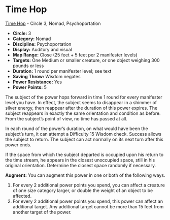 # Time Hop

[Time Hop](/Psionics/T/TimeHop.md) - Circle 3, Nomad, Psychoportation

- **Circle:** 3
- **Category:** Nomad
- **Discipline:** Psychoportation
- **Display:** Auditory and visual
- **Map Range:** Close (25 feet + 5 feet per 2 manifester levels)
- **Targets:** One Medium or smaller creature, or one object weighing 300 pounds or less
- **Duration:** 1 round per manifester level; see text
- **Saving Throw:** Wisdom negates
- **Power Resistance:** Yes
- **Power Points:** 5

The subject of the power hops forward in time 1 round for every manifester level you have. In effect, the subject seems to disappear in a shimmer of silver energy, then reappear after the duration of this power expires. The subject reappears in exactly the same orientation and condition as before. From the subject’s point of view, no time has passed at all.

In each round of the power’s duration, on what would have been the subject’s turn, it can attempt a Difficulty 15 Wisdom check. Success allows the subject to return. The subject can act normally on its next turn after this power ends.

If the space from which the subject departed is occupied upon his return to the time stream, he appears in the closest unoccupied space, still in his original orientation. Determine the closest space randomly if necessary.

**Augment:** You can augment this power in one or both of the following ways.

1. For every 2 additional power points you spend, you can affect a creature of one size category larger, or double the weight of an object to be affected.
2. For every 2 additional power points you spend, this power can affect an additional target. Any additional target cannot be more than 15 feet from another target of the power.
